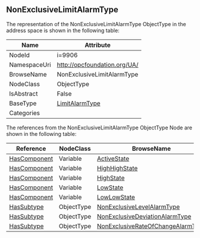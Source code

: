 <!-- objecttype -->
## NonExclusiveLimitAlarmType
  
<!-- end of text -->
The representation of the NonExclusiveLimitAlarmType ObjectType in the address space is shown in the following table:  

|Name|Attribute|
|---|---|
|NodeId|i=9906|
|NamespaceUri|http://opcfoundation.org/UA/|
|BrowseName|NonExclusiveLimitAlarmType|
|NodeClass|ObjectType|
|IsAbstract|False|
|BaseType|[LimitAlarmType](../../ObjectTypes/LimitAlarmType/readme.md)|
|Categories||

The references from the NonExclusiveLimitAlarmType ObjectType Node are shown in the following table:  

|Reference|NodeClass|BrowseName|DataType|TypeDefinition|ModellingRule|
|---|---|---|---|---|---|
|[HasComponent](../../ReferenceTypes/HasComponent/readme.md)|Variable|[ActiveState](#ActiveState)|[LocalizedText](../../DataTypes/LocalizedText/readme.md)|[TwoStateVariableType](../../VariableTypes/TwoStateVariableType/readme.md)|[Mandatory](../../Objects/Mandatory/readme.md)|
|[HasComponent](../../ReferenceTypes/HasComponent/readme.md)|Variable|[HighHighState](#HighHighState)|[LocalizedText](../../DataTypes/LocalizedText/readme.md)|[TwoStateVariableType](../../VariableTypes/TwoStateVariableType/readme.md)|[Optional](../../Objects/Optional/readme.md)|
|[HasComponent](../../ReferenceTypes/HasComponent/readme.md)|Variable|[HighState](#HighState)|[LocalizedText](../../DataTypes/LocalizedText/readme.md)|[TwoStateVariableType](../../VariableTypes/TwoStateVariableType/readme.md)|[Optional](../../Objects/Optional/readme.md)|
|[HasComponent](../../ReferenceTypes/HasComponent/readme.md)|Variable|[LowState](#LowState)|[LocalizedText](../../DataTypes/LocalizedText/readme.md)|[TwoStateVariableType](../../VariableTypes/TwoStateVariableType/readme.md)|[Optional](../../Objects/Optional/readme.md)|
|[HasComponent](../../ReferenceTypes/HasComponent/readme.md)|Variable|[LowLowState](#LowLowState)|[LocalizedText](../../DataTypes/LocalizedText/readme.md)|[TwoStateVariableType](../../VariableTypes/TwoStateVariableType/readme.md)|[Optional](../../Objects/Optional/readme.md)|
|[HasSubtype](../../ReferenceTypes/HasSubtype/readme.md)|ObjectType|[NonExclusiveLevelAlarmType](#NonExclusiveLevelAlarmType)||||
|[HasSubtype](../../ReferenceTypes/HasSubtype/readme.md)|ObjectType|[NonExclusiveDeviationAlarmType](#NonExclusiveDeviationAlarmType)||||
|[HasSubtype](../../ReferenceTypes/HasSubtype/readme.md)|ObjectType|[NonExclusiveRateOfChangeAlarmType](#NonExclusiveRateOfChangeAlarmType)||||


